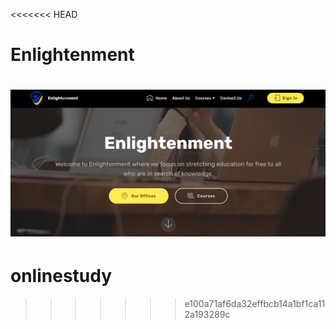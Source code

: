<<<<<<< HEAD
# Enlightenment
![picture](public/images/enlight.png)
=======
# onlinestudy
>>>>>>> e100a71af6da32effbcb14a1bf1ca112a193289c
